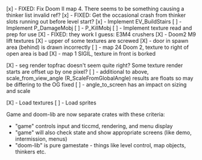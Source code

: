 [x] - FIXED: Fix Doom II map 4. There seems to be something causing a thinker list invalid ref?
[x] - FIXED: Get the occasional crash from thinker slots running out before level start?
[x] - Implement EV_BuildStairs
[ ] - Implement P_DamageMobj
[ ] - P_KillMobj
[ ] - Implement texture read and prep for use
[X] - FIXED: they work I guess: E3M4 crushers
[X] - Doom2 M9 lift textures
[X] - upper of some textures are screwed
[X] - door in spawn area (behind) is drawn incorrectly
[ ] - map 24 Doom 2, texture to right of open area is bad
[X] - map 1 SIGIL, texture in front is borked

[X] - seg render topfrac doesn't seem quite right? Some texture render starts are offset up by one pixel?
[ ] - additional to above, scale_from_view_angle (R_ScaleFromGlobalAngle) results are floats so may be differing to the OG fixed
[ ] - angle_to_screen has an impact on sizing and scale

[X] - Load textures
[ ] - Load sprites

Game and doom-lib are now separate crates with these criteria:
- "game" controls input and ticcmd, rendering, and menu display
- "game" will also check state and show appropriate screens (like demo, intermission, menus)
- "doom-lib" is pure gamestate - things like level control, map objects, thinkers etc.
